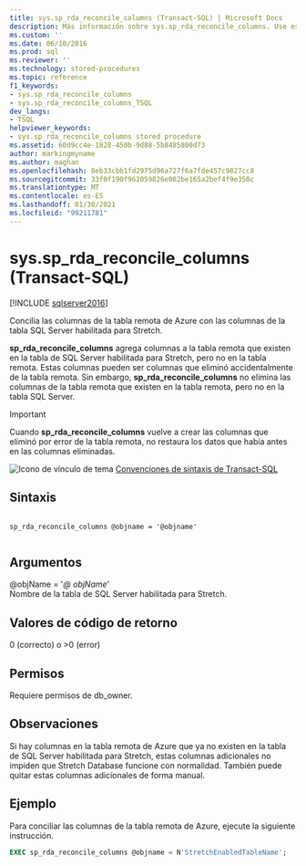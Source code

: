 ```yaml
---
title: sys.sp_rda_reconcile_columns (Transact-SQL) | Microsoft Docs
description: Más información sobre sys.sp_rda_reconcile_columns. Use este procedimiento almacenado para conciliar las columnas de las tablas remotas de Azure y las tablas de SQL Server habilitadas para Stretch.
ms.custom: ''
ms.date: 06/10/2016
ms.prod: sql
ms.reviewer: ''
ms.technology: stored-procedures
ms.topic: reference
f1_keywords:
- sys.sp_rda_reconcile_columns
- sys.sp_rda_reconcile_columns_TSQL
dev_langs:
- TSQL
helpviewer_keywords:
- sys.sp_rda_reconcile_columns stored procedure
ms.assetid: 60d9cc4e-1828-450b-9d88-5b8485800d73
author: markingmyname
ms.author: maghan
ms.openlocfilehash: 8eb33cbb1fd2975d96a727f6a7fde457c9827cc8
ms.sourcegitcommit: 33f0f190f962059826e002be165a2bef4f9e350c
ms.translationtype: MT
ms.contentlocale: es-ES
ms.lasthandoff: 01/30/2021
ms.locfileid: "99211781"
---
```

# <a name="syssp_rda_reconcile_columns-transact-sql"></a>sys.sp_rda_reconcile_columns (Transact-SQL)
[!INCLUDE [sqlserver2016](../../includes/applies-to-version/sqlserver2016.md)]

  Concilia las columnas de la tabla remota de Azure con las columnas de la tabla SQL Server habilitada para Stretch.  
    
  **sp_rda_reconcile_columns** agrega columnas a la tabla remota que existen en la tabla de SQL Server habilitada para Stretch, pero no en la tabla remota. Estas columnas pueden ser columnas que eliminó accidentalmente de la tabla remota. Sin embargo, **sp_rda_reconcile_columns** no elimina las columnas de la tabla remota que existen en la tabla remota, pero no en la tabla SQL Server.
  
  > [!IMPORTANT]
  > Cuando **sp_rda_reconcile_columns** vuelve a crear las columnas que eliminó por error de la tabla remota, no restaura los datos que había antes en las columnas eliminadas.
  
 ![Icono de vínculo de tema](../../database-engine/configure-windows/media/topic-link.gif "Icono de vínculo de tema") [Convenciones de sintaxis de Transact-SQL](../../t-sql/language-elements/transact-sql-syntax-conventions-transact-sql.md)  
   
## <a name="syntax"></a>Sintaxis  
  
```  
  
sp_rda_reconcile_columns @objname = '@objname'  
  
```  
  
## <a name="arguments"></a>Argumentos  
 \@objName = '*\@ objName*'  
 Nombre de la tabla de SQL Server habilitada para Stretch.  
  
## <a name="return-code-values"></a>Valores de código de retorno  
 0 (correcto) o >0 (error)  
  
## <a name="permissions"></a>Permisos  
 Requiere permisos de db_owner.  
   
## <a name="remarks"></a>Observaciones  
 Si hay columnas en la tabla remota de Azure que ya no existen en la tabla de SQL Server habilitada para Stretch, estas columnas adicionales no impiden que Stretch Database funcione con normalidad. También puede quitar estas columnas adicionales de forma manual.  
  
## <a name="example"></a>Ejemplo  
 Para conciliar las columnas de la tabla remota de Azure, ejecute la siguiente instrucción.  
  
```sql  
EXEC sp_rda_reconcile_columns @objname = N'StretchEnabledTableName';  
```  
  
  
